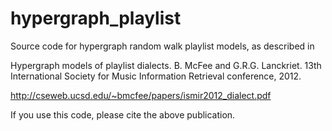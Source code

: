 hypergraph_playlist
===================

Source code for hypergraph random walk playlist models, as described in

Hypergraph models of playlist dialects. 
B. McFee and G.R.G. Lanckriet.
13th International Society for Music Information Retrieval conference, 2012.

http://cseweb.ucsd.edu/~bmcfee/papers/ismir2012_dialect.pdf

If you use this code, please cite the above publication.